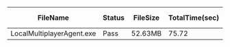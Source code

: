  | FileName                  | Status | FileSize | TotalTime(sec) | Upload(sec) | Submit(sec) | SignWait(sec) | Retry Count | 
 |---------------------------|--------|----------|----------------|-------------|-------------|---------------|-------------|
 | LocalMultiplayerAgent.exe | Pass   | 52.63MB  | 75.72          | 4.21        | 0.46        | 71.05         | 0           | 
